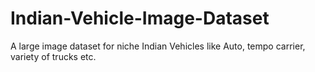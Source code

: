 # Indian-Vehicle-Image-Dataset
A large image dataset for niche Indian Vehicles like Auto, tempo carrier, variety of trucks etc. 
